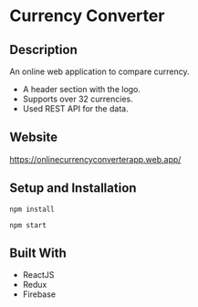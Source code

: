 # Currency Converter

## Description

An online web application to compare currency.

- A header section with the logo.
- Supports over 32 currencies.
- Used REST API for the data.

## Website

https://onlinecurrencyconverterapp.web.app/

## Setup and Installation

```
npm install
```   

```
npm start
```   

## Built With

- ReactJS
- Redux
- Firebase

